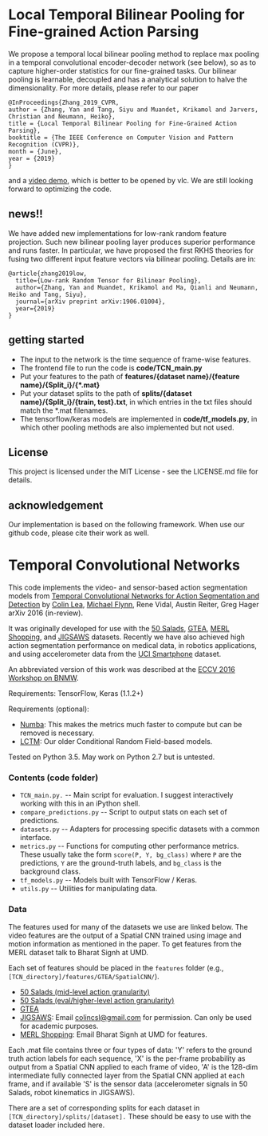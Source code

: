 # Local Temporal Bilinear Pooling for Fine-grained Action Parsing

We propose a temporal local bilinear pooling method to replace max pooling in a temporal convolutional encoder-decoder network (see below), so as to capture higher-order statistics for our fine-grained tasks. Our bilinear pooling is learnable, decoupled and has a analytical solution to halve the dimensionality. For more details, please refer to our paper



    @InProceedings{Zhang_2019_CVPR,
    author = {Zhang, Yan and Tang, Siyu and Muandet, Krikamol and Jarvers, Christian and Neumann, Heiko},
    title = {Local Temporal Bilinear Pooling for Fine-Grained Action Parsing},
    booktitle = {The IEEE Conference on Computer Vision and Pattern Recognition (CVPR)},
    month = {June},
    year = {2019}
    }

and a [video demo](https://ps.is.tuebingen.mpg.de/uploads_file/attachment/attachment/470/demo-bilinear.m4v), which is better to be opened by vlc. We are still looking forward to optimizing the code.



## __news!!__
We have added new implementations for low-rank random feature projection. Such new bilinear pooling layer produces superior performance and runs faster. In particular, we have proposed the first RKHS theories for fusing two different input feature vectors via bilinear pooling. Details are in:


    @article{zhang2019low,
      title={Low-rank Random Tensor for Bilinear Pooling},
      author={Zhang, Yan and Muandet, Krikamol and Ma, Qianli and Neumann, Heiko and Tang, Siyu},
      journal={arXiv preprint arXiv:1906.01004},
      year={2019}
    }



## getting started
* The input to the network is the time sequence of frame-wise features. 
* The frontend file to run the code is __code/TCN_main.py__
* Put your features to the path of __features/{dataset name}/{feature name}/{Split_i}/{*.mat}__
* Put your dataset splits to the path of __splits/{dataset name}/{Split_i}/{train, test}.txt__, in which entries in the txt files should match the *.mat filenames.
* The tensorflow/keras models are implemented in __code/tf_models.py__, in which other pooling methods are also implemented but not used. 


## License
This project is licensed under the MIT License - see the LICENSE.md file for details.



## acknowledgement

Our implementation is based on the following framework. When use our github code, please cite their work as well.

# Temporal Convolutional Networks

This code implements the video- and sensor-based action segmentation models from [Temporal Convolutional Networks for Action Segmentation and Detection](https://arxiv.org/abs/1611.05267) by
[Colin Lea](http://colinlea.com/), [Michael Flynn](https://zo7.github.io/), Rene Vidal, Austin Reiter, Greg Hager 
arXiv 2016 (in-review). 

It was originally developed for use with the [50 Salads](http://cvip.computing.dundee.ac.uk/datasets/foodpreparation/50salads/), [GTEA](http://ai.stanford.edu/~alireza/GTEA/), [MERL Shopping](http://www.merl.com/demos/merl-shopping-dataset), and [JIGSAWS](http://cirl.lcsr.jhu.edu/research/hmm/datasets/jigsaws_release/) datasets. Recently we have also achieved high action segmentation performance on medical data, in robotics applications, and using accelerometer data from the [UCI Smartphone](https://archive.ics.uci.edu/ml/datasets/Human+Activity+Recognition+Using+Smartphones) dataset.

An abbreviated version of this work was described at the [ECCV 2016  Workshop on BNMW](http://bravenewmotion.github.io/).

Requirements: TensorFlow, Keras (1.1.2+)

Requirements (optional): 
* [Numba](http://numba.pydata.org/): This makes the metrics much faster to compute but can be removed is necessary.
* [LCTM](https://github.com/colincsl/LCTM): Our older Conditional Random Field-based models.

Tested on Python 3.5. May work on Python 2.7 but is untested.


### Contents (code folder)

* `TCN_main.py.` -- Main script for evaluation. I suggest interactively working with this in an iPython shell.
* `compare_predictions.py` -- Script to output stats on each set of predictions.
* `datasets.py` -- Adapters for processing specific datasets with a common interface.
* `metrics.py` -- Functions for computing other performance metrics. These usually take the form `score(P, Y, bg_class)` where `P` are the predictions, `Y` are the ground-truth labels, and `bg_class` is the background class.
* `tf_models.py` -- Models built with TensorFlow / Keras.
* `utils.py` -- Utilities for manipulating data.

### Data

The features used for many of the datasets we use are linked below. The video features are the output of a Spatial CNN trained using image and motion information as mentioned in the paper. To get features from the MERL dataset talk to Bharat Signh at UMD.

Each set of features should be placed in the ``features`` folder (e.g., `[TCN_directory]/features/GTEA/SpatialCNN/`). 

* [50 Salads (mid-level action granularity)](https://drive.google.com/open?id=0B2EDVAtaGbOtUTJpdWxOc0pEaEk)
* [50 Salads (eval/higher-level action granularity)](https://drive.google.com/open?id=0B2EDVAtaGbOtUUFISWNxMjFBQkk)
* [GTEA](https://drive.google.com/open?id=0B2EDVAtaGbOtZWpLZmo0dURHdU0)
* [JIGSAWS](https://cirl.lcsr.jhu.edu/research/hmm/datasets/jigsaws_release/): Email colincsl@gmail.com for permission. Can only be used for academic purposes. 
* [MERL Shopping](http://www.merl.com/demos/merl-shopping-dataset): Email Bharat Signh at UMD for features.

Each .mat file contains three or four types of data: 'Y' refers to the ground truth action labels for each sequence, 'X' is the per-frame probability as output from a Spatial CNN applied to each frame of video, 'A' is the 128-dim intermediate fully connected layer from the Spatial CNN applied at each frame, and if available 'S' is the sensor data (accelerometer signals in 50 Salads, robot kinematics in JIGSAWS). 

There are a set of corresponding splits for each dataset in `[TCN_directory]/splits/[dataset].` These should be easy to use with the dataset loader included here.

